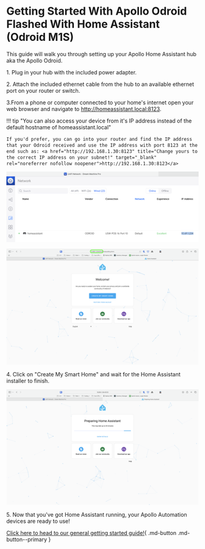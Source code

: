 # Getting Started With Apollo Odroid Flashed With Home Assistant (Odroid M1S)

This guide will walk you through setting up your Apollo Home Assistant hub aka the Apollo Odroid.

1\. Plug in your hub with the included power adapter.

2\. Attach the included ethernet cable from the hub to an available ethernet port on your router or switch.

3\.From a phone or computer connected to your home's internet open your web browser and navigate to <a href="http://homeassistant.local:8123" target="_blank" rel="noreferrer nofollow noopener">http://homeassistant.local:8123</a>.

!!! tip "You can also access your device from it's IP address instead of the default hostname of homeassistant.local"

    If you'd prefer, you can go into your router and find the IP address that your Odroid received and use the IP address with port 8123 at the end such as: <a href="http://192.168.1.30:8123" title="Change yours to the correct IP address on your subnet!" target="_blank" rel="noreferrer nofollow noopener">http://192.168.1.30:8123</a>

![Screenshot 2024-06-14 at 2.42.08 PM.png](assets/screenshot-2024-06-14-at-2-42-08-pm.png)

![Screenshot 2024-06-14 at 2.44.04 PM.png](assets/screenshot-2024-06-14-at-2-44-04-pm.png)

4\. Click on "Create My Smart Home" and wait for the Home Assistant installer to finish.

![Screenshot 2024-06-14 at 2.42.41 PM.png](assets/screenshot-2024-06-14-at-2-42-41-pm.png)

5\. Now that you've got Home Assistant running, your Apollo Automation devices are ready to use!

[Click here to head to our general getting started guide!](https://wiki.apolloautomation.com/products/general/setup/getting-started/){     .md-button .md-button--primary }